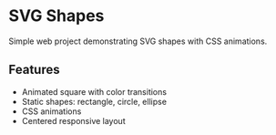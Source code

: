 # SVG Shapes

Simple web project demonstrating SVG shapes with CSS animations.

## Features
- Animated square with color transitions
- Static shapes: rectangle, circle, ellipse
- CSS animations
- Centered responsive layout
